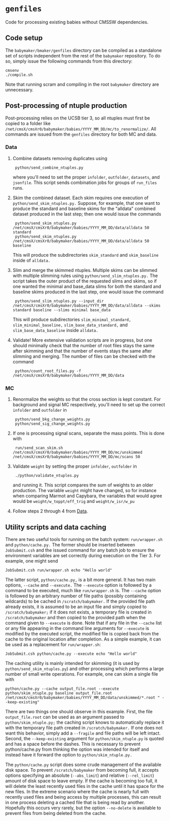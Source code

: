# `genfiles`

Code for processing existing babies without CMSSW dependencies.

## Code setup

The `babymaker/bmaker/genfiles` directory can be compiled as a
standalone set of scripts independent from the rest of the `babymaker`
repository. To do so, simply issue the following commands from this
directory:

    cmsenv
    ./compile.sh

Note that running scram and compiling in the root `babymaker`
directory are unnecessary.

## Post-processing of ntuple production

Post-processing relies on the UCSB tier 3, so all ntuples must first
be copied to a folder like `/net/cmsX/cmsXr0/babymaker/babies/YYYY_MM_DD/mc/to_renormalize/`. All commands
are issued from the `genfiles` directory for both MC and data.

### Data

1. Combine datasets removing duplicates using 

        python/send_combine_ntuples.py

    where you'll need to set the proper `infolder`, `outfolder`, `datasets`, and `jsonfile`. This script sends
    combination jobs for groups of `run_files` runs.

2. Skim the combined dataset. Each skim requires one execution of
`python/send_skim_ntuples.py.` Suppose, for example, that one want to
produce the standard and baseline skims for the "alldata" combined
dataset produced in the last step; then one would issue the commands

        python/send_skim_ntuples.py /net/cmsX/cmsXr0/babymaker/babies/YYYY_MM_DD/data/alldata 50 standard
        python/send_skim_ntuples.py /net/cmsX/cmsXr0/babymaker/babies/YYYY_MM_DD/data/alldata 50 baseline

    This will produce the subdirectories `skim_standard` and `skim_baseline` inside of `alldata.`

3. Slim and merge the skimmed ntuples. Multiple skims can be slimmed
with multiple slimming rules using `python/send_slim_ntuples.py.` The
script takes the outer product of the requested slims and skims, so if
one wanted the minimal and base_data slims for both the standard and
baseline skims produced in the last step, one would issue the command

        python/send_slim_ntuples.py --input_dir /net/cmsX/cmsXr0/babymaker/babies/YYYY_MM_DD/data/alldata --skims standard baseline --slims minimal base_data

    This will produce subdirectories `slim_minimal_standard,`
`slim_minimal_baseline,` `slim_base_data_standard,` and
`slim_base_data_baseline` inside `alldata.`

4. Validate! More extensive validation scripts are in progress, but
one should minimally check that the number of root files stays the
same after skimming and that the number of events stays the same after
slimming and merging. The number of files can be checked with the
command

        python/count_root_files.py -f /net/cmsX/cmsXr0/babymaker/babies/YYYY_MM_DD/data

### MC

1. Renormalize the weights so that the cross section is kept constant. For background and signal MC
respectively, you'll need to set up the correct `infolder` and `outfolder` in

        python/send_bkg_change_weights.py
        python/send_sig_change_weights.py

2. If one is processing signal scans, separate the mass points. This
is done with

        run/send_scan_skim.sh /net/cmsX/cmsXr0/babymaker/babies/YYYY_MM_DD/mc/unskimmed /net/cmsX/cmsXr0/babymaker/babies/YYYY_MM_DD/mc/scans 50

3. Validate `weight` by setting the proper `infolder`, `outfolder` in 

        ./python/validate_ntuples.py

    and running it. This script compares the sum of weights to an older production. The variable `weight`
    might have changed, so for instance when comparing Marmot and Capybara, the variables that would agree
    would be `weight/w_toppt/eff_trig` and `weight/w_isr/w_pu`

4. Follow steps 2 through 4 from [Data](#Data).

## Utility scripts and data caching

There are two useful tools for running on the batch system:
`run/wrapper.sh` and `python/cache.py.` The former should be inserted
between `JobSubmit.csh` and the issued command for any batch job to
ensure the environment variables are set correctly during execution on
the Tier 3. For example, one might send

    JobSubmit.csh run/wrapper.sh echo "Hello world"

The latter script, `python/cache.py,` is a bit more general. It has
two main options, `--cache` and `--execute.` The `--execute` option is
followed by a command to be executed, much like `run/wrapper.sh`
is. The `--cache` option is followed by an arbitrary number of file
paths (possibly containing wildcards) to be cached in
`/scratch/babymaker.` If the provided file path already exists, it is
assumed to be an input file and simply copied to `/scratch/babymaker;`
if it does not exists, a temporary file is created in
`/scratch/babymaker` and then copied to the provided path when the
command given to `--execute` is done. Note that if any file in the
`--cache` list or any file appearing in the command line arguments for
`--execute` is modified by the executed script, the modified file is
copied back from the cache to the original location after
completion. As a simple example, it can be used as a replacement for
`run/wrapper.sh`:

    JobSubmit.csh python/cache.py --execute echo "Hello world"

The caching utility is mainly intended for skimming (it is used by
`python/send_skim_ntuples.py`) and other processing which performs a
large number of small write operations. For example, one can skim a
single file with

    python/cache.py --cache output_file.root --execute python/skim_ntuple.py baseline output_file.root /net/cmsX/cmsXr0/babymaker/babies/YYYY_MM_DD/data/unskimmed/*.root " --keep-existing"

There are two things one should observe in this example. First, the
file `output_file.root` can be used as an argument passed to
`python/skim_ntuple.py;` the caching script knows to automatically
replace it with the temporary file path created in
`/scratch/babymaker.` If one does not want this behavior, simply add a
`--fragile` and file paths will be left intact. Second, the
`--keep-existing` argument for `python/skim_ntuple.py` is quoted and
has a space before the dashes. This is necessary to prevent
python/cache.py from thinking the option was intended for itself and
instead have it forward the option to `python/skim_ntuple.py.`

The `python/cache.py` script does some crude management of the
available disk space. To prevent `/scratch/babymaker` from becoming
full, it accepts options specifying an absolute (`--abs_limit`) and
relative (`--rel_limit`) amount of disk space to leave empty. If the
cache is becoming too full, it will delete the least recently used
files in the cache until it has space for the new files. In the
extreme scenario where the cache is nearly full with recently used
files and being access by multiple processes, this can result in one
process deleting a cached file that is being read by
another. Hopefully this occurs very rarely, but the option
`--no-delete` is available to prevent files from being deleted from
the cache.
